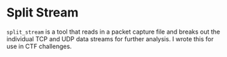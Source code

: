 # Split Stream

`split_stream` is a tool that reads in a packet capture file and breaks out
the individual TCP and UDP data streams for further analysis. I wrote this
for use in CTF challenges.

